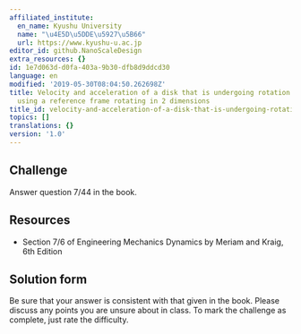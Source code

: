 ```yaml
---
affiliated_institute:
  en_name: Kyushu University
  name: "\u4E5D\u5DDE\u5927\u5B66"
  url: https://www.kyushu-u.ac.jp
editor_id: github.NanoScaleDesign
extra_resources: {}
id: 1e7d063d-d0fa-403a-9b30-dfb8d9ddcd30
language: en
modified: '2019-05-30T08:04:50.262698Z'
title: Velocity and acceleration of a disk that is undergoing rotation on 2 axes,
  using a reference frame rotating in 2 dimensions
title_id: velocity-and-acceleration-of-a-disk-that-is-undergoing-rotation-on-2-axes-using-a-reference-frame-rotating-in-2-dimensions
topics: []
translations: {}
version: '1.0'
---
```


## Challenge
Answer question 7/44 in the book.


## Resources
- Section 7/6 of Engineering Mechanics Dynamics by Meriam and Kraig, 6th Edition


## Solution form
Be sure that your answer is consistent with that given in the book.
Please discuss any points you are unsure about in class.
To mark the challenge as complete, just rate the difficulty.
